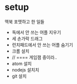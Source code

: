 # setup
맥북 포맷하고 한 일들

* 독에서 안 쓰는 어플 지우기
* 세 손가락 드래그
* 런치패드에서 안 쓰는 어플 숨기기
* 크롬 설치
* // ==== 게임잼 중이라..
* atom 설치
* nodejs 설치치
* git 설치

